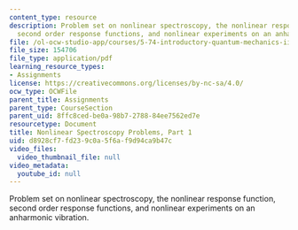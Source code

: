```yaml
---
content_type: resource
description: Problem set on nonlinear spectroscopy, the nonlinear response function,
  second order response functions, and nonlinear experiments on an anharmonic vibration.
file: /ol-ocw-studio-app/courses/5-74-introductory-quantum-mechanics-ii-spring-2009/d8928cf7fd239c0a5f6af9d94ca9b47c_MIT5_74s09_pset6.pdf
file_size: 154706
file_type: application/pdf
learning_resource_types:
- Assignments
license: https://creativecommons.org/licenses/by-nc-sa/4.0/
ocw_type: OCWFile
parent_title: Assignments
parent_type: CourseSection
parent_uid: 8ffc8ced-be0a-98b7-2788-84ee7562ed7e
resourcetype: Document
title: Nonlinear Spectroscopy Problems, Part 1
uid: d8928cf7-fd23-9c0a-5f6a-f9d94ca9b47c
video_files:
  video_thumbnail_file: null
video_metadata:
  youtube_id: null
---
```

Problem set on nonlinear spectroscopy, the nonlinear response function, second order response functions, and nonlinear experiments on an anharmonic vibration.